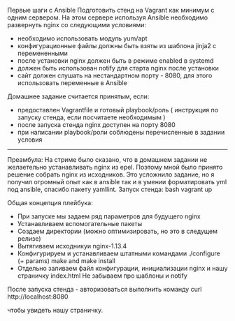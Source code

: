Первые шаги с Ansible
Подготовить стенд на Vagrant как минимум с одним сервером. На этом сервере используя Ansible необходимо развернуть nginx со следующими условиями:
- необходимо использовать модуль yum/apt
- конфигурационные файлы должны быть взяты из шаблона jinja2 с перемененными
- после установки nginx должен быть в режиме enabled в systemd
- должен быть использован notify для старта nginx после установки
- сайт должен слушать на нестандартном порту - 8080, для этого использовать переменные в Ansible

Домашнее задание считается принятым, если:
- предоставлен Vagrantfile и готовый playbook/роль ( инструкция по запуску стенда, если посчитаете необходимым )
- после запуска стенда nginx доступен на порту 8080
- при написании playbook/роли соблюдены перечисленные в задании условия

-------------------------------------------------------
Преамбула: На стриме было сказано, что в домашнем задании не желаетельно устанавливать nginx из epel. Поэтому мной было принято решение собрать nginx из исходников. Это усложнило задание, но я получил огромный опыт как в ansible так и в умении форматировать yml под ansible, спасибо пакету yamllint.
Запуск стенда:
bash
vagrant up

Общая концепция плейбука:
- При запуске мы задаем ряд параметров для будущего nginx
- Устанавливаем вспомогательные пакеты
- Создаем директории (можно оптимизировать, но это в следущем релизе)
- Вытягиваем исходникуи nginx-1.13.4
- Конфигурируем и устанавливаем штатными командами ./configure (+ params)  make and make install
- Отдельно заливаем файл конфигурации, инициализации nginx и нашу страничку index.html
Не забываем про шаблоны и notify 

После запуска стенда - авторизоваться
выполнить команду 
curl http://localhost:8080

чтобы увидеть нашу страничку.



